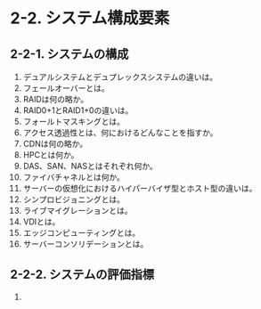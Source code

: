 # 2-2. システム構成要素

## 2-2-1. システムの構成

1. デュアルシステムとデュプレックスシステムの違いは。
2. フェールオーバーとは。
3. RAIDは何の略か。
4. RAID0+1とRAID1+0の違いは。
5. フォールトマスキングとは。
6. アクセス透過性とは、何におけるどんなことを指すか。
7. CDNは何の略か。
8. HPCとは何か。
9. DAS、SAN、NASとはそれぞれ何か。
10. ファイバチャネルとは何か。
11. サーバーの仮想化におけるハイパーバイザ型とホスト型の違いは。
12. シンプロビジョニングとは。
13. ライブマイグレーションとは。
14. VDIとは。
15. エッジコンピューティングとは。
16. サーバーコンソリデーションとは。

## 2-2-2. システムの評価指標

1. 
